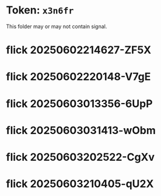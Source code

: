 # Token: `x3n6fr`

This folder may or may not contain signal.
# flick 20250602214627-ZF5X
# flick 20250602220148-V7gE
# flick 20250603013356-6UpP
# flick 20250603031413-wObm
# flick 20250603202522-CgXv
# flick 20250603210405-qU2X
